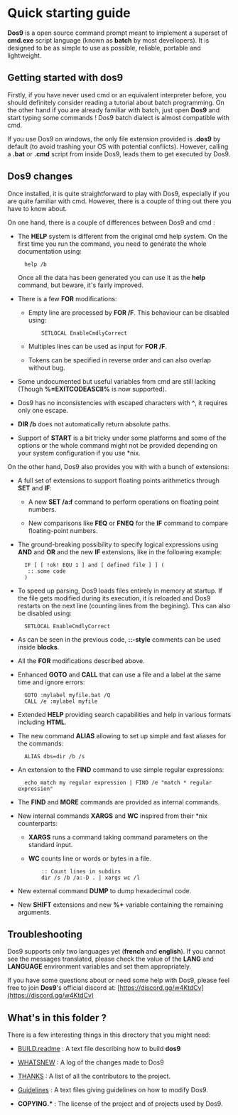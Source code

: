# Quick starting guide #

**Dos9** is a open source command prompt meant to implement a superset of 
**cmd.exe** script language \(known as **batch** by most devellopers\). It is 
designed to be as simple to use as possible, reliable, portable and 
lightweight.

## Getting started with dos9 ##

Firstly, if you have never used cmd or an equivalent interpreter before, you 
should definitely consider reading a tutorial about batch programming. On the 
other hand if you are already familiar with batch, just open **Dos9** and 
start typing some commands ! Dos9 batch dialect is almost compatible with cmd.

If you use Dos9 on windows, the only file extension provided is **.dos9** by 
default \(to avoid trashing your OS with potential conflicts\). However, 
calling a **.bat** or **.cmd** script from inside Dos9, leads them to get 
executed by Dos9.

## Dos9 changes ##

Once installed, it is quite straightforward to play with Dos9, especially if 
you are quite familiar with cmd. However, there is a couple of thing out there 
you have to know about.

On one hand, there is a couple of differences between Dos9 and cmd :

* The **HELP** system is different from the original cmd help system. On the 
  first time you run the command, you need to genérate the whole documentation 
  using:

        help /b

  Once all the data has been generated you can use it as the **help** command, 
  but beware, it's fairly improved.

* There is a few **FOR** modifications:

  * Empty line are processed by **FOR /F**. This behaviour can be disabled 
    using:

            SETLOCAL EnableCmdlyCorrect

  * Multiples lines can be used as input for **FOR /F**.

  * Tokens can be specified in reverse order and can also overlap without bug.

* Some undocumented but useful variables from cmd are still lacking \(Though 
  **%=EXITCODEASCII%** is now supported\).

* Dos9 has no inconsistencies with escaped characters with **^**, it requires 
  only one escape.

* **DIR /b** does not automatically return absolute paths.

* Support of **START** is a bit tricky under some platforms and some of the 
  options or the whole command might not be provided depending on your system 
  configuration if you use \*nix.

On the other hand, Dos9 also provides you with with a bunch of extensions:

* A full set of extensions to support floating points arithmetics through 
  **SET** and **IF**:

  * A new **SET /a:f** command to perform operations on floating point 
    numbers.

  * New comparisons like **FEQ** or **FNEQ** for the **IF** command to compare 
    floating-point numbers.

* The ground-breaking possibility to specify logical expressions using 
  **AND** and **OR** and the new **IF** extensions, like in the following 
  example:

        IF [ [ !ok! EQU 1 ] and [ defined file ] ] (
         :: some code 
        )

* To speed up parsing, Dos9 loads files entirely in memory at startup. If the 
  file gets modified during its execution, it is reloaded and Dos9 restarts on 
  the next line \(counting lines from the begining\). This can also be 
  disabled using:

        SETLOCAL EnableCmdlyCorrect

* As can be seen in the previous code, **::-style** comments can be used 
  inside **blocks**.

* All the **FOR** modifications described above.

* Enhanced **GOTO** and **CALL** that can use a file and a label at the same 
  time and ignore errors:

        GOTO :mylabel myfile.bat /Q
        CALL /e :mylabel myfile

* Extended **HELP** providing search capabilities and help in various formats 
  including **HTML**.

* The new command **ALIAS** allowing to set up simple and fast aliases for the 
  commands:

        ALIAS dbs=dir /b /s

* An extension to the **FIND** command to use simple regular expressions:

        echo match my regular expression | FIND /e "match * regular expression"

* The **FIND** and **MORE** commands are provided as internal commands.

* New internal commands **XARGS** and **WC** inspired from their \*nix 
  counterparts:

  * **XARGS** runs a command taking command parameters on the standard input.

  * **WC** counts line or words or bytes in a file.

            :: Count lines in subdirs 
            dir /s /b /a:-D . | xargs wc /l

* New external command **DUMP** to dump hexadecimal code.

* New **SHIFT** extensions and new **%+** variable containing the remaining 
  arguments.

## Troubleshooting ##

Dos9 supports only two languages yet \(**french** and **english**\). If you 
cannot see the messages translated, please check the value of the **LANG** and 
**LANGUAGE** environment variables and set them appropriately.

If you have some questions about or need some help with Dos9, please feel free 
to join **Dos9**'s official discord at: 
[https://discord.gg/w4KtdCv](https://discord.gg/w4KtdCv)

## What's in this folder ? ##

There is a few interesting things in this directory that you might need:

* [BUILD.readme](BUILD.readme) : A text file describing how to build **dos9**

* [WHATSNEW](WHATSNEW.md) : A log of the changes made to Dos9

* [THANKS](THANKS.md) : A list of all the contributors to the project.

* [Guidelines](GUIDELINES.md) : A text files giving guidelines on how to 
  modify Dos9.

* **COPYING.\*** : The license of the project and of projects used by Dos9.

